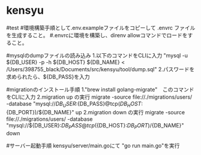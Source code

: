 # kensyu
#test
#環境構築手順として.env.exampleファイルをコピーして .envrc ファイルを生成すること。
#.envrcに環境を構築し、direnv allowコマンドでロードをすること。

#mysqlのdumpファイルの読み込み 
1.以下のコマンドをCLIに入力
"mysql -u ${DB_USER} -p -h ${DB_HOST} ${DB_NAME} < /Users/398755_black/Documents/src/kensyu/tool/dump.sql"
2.パスワードを求められたら、${DB_PASS}を入力

#migrationのインストール手順
1."brew install golang-migrate"　このコマンドをCLIに入力
2.migration up の実行
migrate -source file://./migrations/users/ -database "mysql://${DB_USER}:${DB_PASS}@tcp(${DB_HOST}:${DB_PORT})/${DB_NAME}" up
2.migration down の実行
migrate -source file://./migrations/users/ -database "mysql://${DB_USER}:${DB_PASS}@tcp(${DB_HOST}:${DB_PORT})/${DB_NAME}" down

#サーバー起動手順
kensyu/server/main.goにて "go run main.go"を実行
